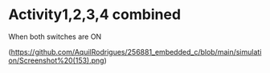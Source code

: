 # Activity1,2,3,4 combined

When both switches are ON

(https://github.com/AquilRodrigues/256881_embedded_c/blob/main/simulation/Screenshot%20(153).png)